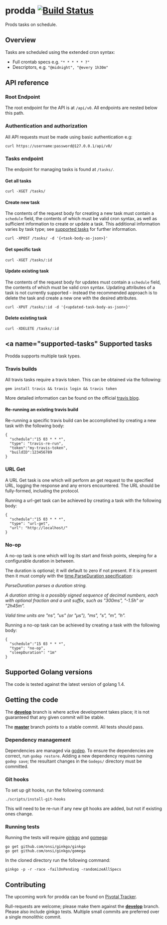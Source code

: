 # prodda [![Build Status](https://travis-ci.org/mfine30/prodda.svg?branch=master)](https://travis-ci.org/mfine30/prodda)

Prods tasks on schedule.

## Overview

Tasks are scheduled using the extended cron syntax:

- Full crontab specs e.g. `"* * * * * ?"`
- Descriptors, e.g. `"@midnight", "@every 1h30m"`

## API reference

### Root Endpoint

The root endpoint for the API is at `/api/v0`. All endpoints are nested below this path.

### Authentication and authorization

All API requests must be made using basic authentication e.g:

`curl https://username:password@127.0.0.1/api/v0/`

### Tasks endpoint

The endpoint for managing tasks is found at `/tasks/`.

#### Get all tasks

```
curl -XGET /tasks/
```

#### Create new task

The contents of the request body for creating a new task must contain a `schedule` field, the contents of which must be valid cron syntax, as well as sufficient information to create or update a task. This additional information varies by task type; see [supported tasks](#supported-tasks) for further information.

```
curl -XPOST /tasks/ -d '{<task-body-as-json>}'
```

#### Get specific task

```
curl -XGET /tasks/:id
```

#### Update existing task

The contents of the request body for updates must contain a `schedule` field, the contents of which must be valid cron syntax. Updating attributes of a task is not currently supported - instead the recommended approach is to delete the task and create a new one with the desired attributes.

```
curl -XPUT /tasks/:id -d '{<updated-task-body-as-json>}'
```

#### Delete existing task

```
curl -XDELETE /tasks/:id
```

## <a name="supported-tasks"</a> Supported tasks

Prodda supports multiple task types.

### Travis builds

All travis tasks require a travis token. This can be obtained via the following:

```
gem install travis && travis login && travis token
```

More detailed information can be found on the official [travis blog](http://blog.travis-ci.com/2013-01-28-token-token-token/).

#### Re-running an existing travis build

Re-running a specific travis build can be accomplished by creating a new task with the following body:

```
{
  "schedule":"15 03 * * *",
  "type": "travis-re-run",
  "token":"my-travis-token",
  "buildID":123456789
}

```

### URL Get

A URL Get task is one which will perform an get request to the specified URL, logging the response and any errors encountered. The URL should be fully-formed, including the protocol.

Running a url-get task can be achieved by creating a task with the following body:

```
{
  "schedule":"15 03 * * *",
  "type": "url-get",
  "url": "http://localhost/"
}
```

### No-op

A no-op task is one which will log its start and finish points, sleeping for a configurable duration in between.

The duration is optional; it will default to zero if not present. If it is present then it must comply with the [time.ParseDuration specification](http://golang.org/pkg/time/#ParseDuration):

*ParseDuration parses a duration string.*

*A duration string is a possibly signed sequence of decimal numbers,
each with optional fraction and a unit suffix, such as "300ms", "-1.5h" or "2h45m".*

*Valid time units are "ns", "us" (or "µs"), "ms", "s", "m", "h".*

Running a no-op task can be achieved by creating a task with the following body:

```
{
  "schedule":"15 03 * * *",
  "type": "no-op",
  "sleepDuration": "1m"
}
```

## Supported Golang versions

The code is tested against the latest version of golang 1.4.

## Getting the code

The [**develop**](https://github.com/mfine30/prodda/tree/develop) branch is where active development takes place; it is not guaranteed that any given commit will be stable.

The [**master**](https://github.com/mfine30/prodda/tree/master) branch points to a stable commit. All tests should pass.

### Dependency management

Dependencies are managed via [godep](http://godoc.org/github.com/tools/godep). To ensure the dependencies are correct, run `godep restore`. Adding a new dependency requires running `godep save`; the resultant changes in the `Godeps/` directory must be committed.

### Git hooks

To set up git hooks, run the following command:

```
./scripts/install-git-hooks
```

This will need to be re-run if any new git hooks are added, but not if existing ones change.

### Running tests

Running the tests will require [ginkgo](http://onsi.github.io/ginkgo/) and [gomega](http://onsi.github.io/gomega/):

```
go get github.com/onsi/ginkgo/ginkgo
go get github.com/onsi/ginkgo/gomega
```

In the cloned directory run the following command:

```
ginkgo -p -r -race -failOnPending -randomizeAllSpecs
```

## Contributing

The upcoming work for prodda can be found on [Pivotal Tracker](https://www.pivotaltracker.com/n/projects/1272036).

Rull-requests are welcome; please make them against the [**develop**](https://github.com/mfine30/prodda/tree/develop) branch. Please also include ginkgo tests. Multiple small commits are preferred over a single monolithic commit.
